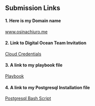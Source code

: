 ## Submission Links

#### 1. Here is my Domain name
www.osinachiuro.me

#### 2. Link to Digital Ocean Team Invitation
[Cloud Credentials](https://cloud.digitalocean.com/account/team?i=6243df&sort=created_at&sort_direction=desc)

#### 3. A link to my playbook file
[Playbook](https://github.com/Osinachi-Uro/Learn-With-Osinachi/blob/main/Second%20Semester%20Examination/book.yml)

#### 4. A link to my Postgresql Installation file
[Postgresql Bash Script](https://github.com/Osinachi-Uro/Learn-With-Osinachi/blob/main/Second%20Semester%20Examination/pgresql.sh)
